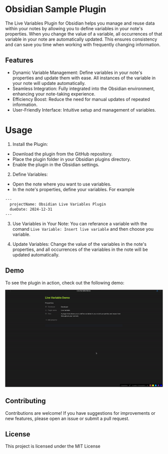 # Obsidian Sample Plugin

The Live Variables Plugin for Obsidian helps you manage and reuse data within your notes by allowing you to define variables in your note's properties. When you change the value of a variable, all occurrences of that variable in your note are automatically updated. This ensures consistency and can save you time when working with frequently changing information.

## Features
- Dynamic Variable Management: Define variables in your note's properties and update them with ease. All instances of the variable in your note will update automatically.
- Seamless Integration: Fully integrated into the Obsidian environment, enhancing your note-taking experience.
- Efficiency Boost: Reduce the need for manual updates of repeated information.
- User-Friendly Interface: Intuitive setup and management of variables.

# Usage

1. Install the Plugin:

  - Download the plugin from the GitHub repository.
  - Place the plugin folder in your Obsidian plugins directory.
  - Enable the plugin in the Obsidian settings.

2. Define Variables:

  - Open the note where you want to use variables.
  - In the note's properties, define your variables. For example
  ```
  ---
    projectName: Obsidian Live Variables Plugin
    dueDate: 2024-12-31
  ---
  ```

3. Use Variables in Your Note:
You can referance a variable with the comand `Live Variable: Insert live variable` and then choose you variable.

4. Update Variables:
Change the value of the variables in the note's properties, and all occurrences of the variables in the note will be updated automatically.

## Demo
To see the plugin in action, check out the following demo:

![Demo Gif](demo/demo.gif)

## Contributing
Contributions are welcome! If you have suggestions for improvements or new features, please open an issue or submit a pull request.

## License
This project is licensed under the MIT License